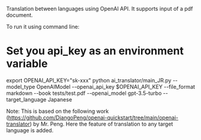 Translation between languages using OpenAI API. It supports input of a pdf document. 

To run it using command line: 
# Set you api_key as an environment variable
export OPENAI_API_KEY="sk-xxx" 
python ai_translator/main_JR.py --model_type OpenAIModel --openai_api_key $OPENAI_API_KEY --file_format markdown --book tests/test.pdf --openai_model gpt-3.5-turbo --target_language Japanese

Note: This is based on the following work (https://github.com/DjangoPeng/openai-quickstart/tree/main/openai-translator) by Mr. Peng. Here the feature of translation to any target language is added.
